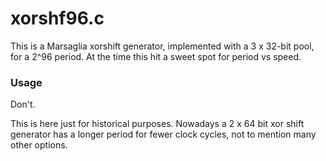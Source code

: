 # xorshf96.c

This is a Marsaglia xorshift generator, implemented with a 3 x 32-bit pool, for a
2^96 period. At the time this hit a sweet spot for period vs speed.

### Usage

Don't.

This is here just for historical purposes. Nowadays a 2 x 64 bit xor shift generator
has a longer period for fewer clock cycles, not to mention many other options.
